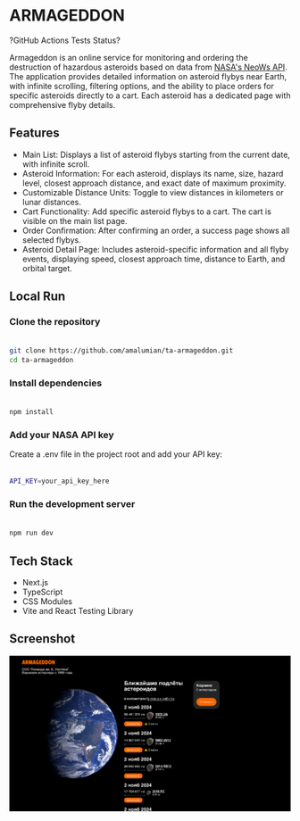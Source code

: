 # ARMAGEDDON

?GitHub Actions Tests Status?

Armageddon is an online service for monitoring and ordering the destruction of hazardous asteroids based on data from [NASA's NeoWs API](https://api.nasa.gov/). The application provides detailed information on asteroid flybys near Earth, with infinite scrolling, filtering options, and the ability to place orders for specific asteroids directly to a cart. Each asteroid has a dedicated page with comprehensive flyby details.

## Features

- Main List: Displays a list of asteroid flybys starting from the current date, with infinite scroll.
- Asteroid Information: For each asteroid, displays its name, size, hazard level, closest approach distance, and exact date of maximum proximity.
- Customizable Distance Units: Toggle to view distances in kilometers or lunar distances.
- Cart Functionality: Add specific asteroid flybys to a cart. The cart is visible on the main list page.
- Order Confirmation: After confirming an order, a success page shows all selected flybys.
- Asteroid Detail Page: Includes asteroid-specific information and all flyby events, displaying speed, closest approach time, distance to Earth, and orbital target.

## Local Run

### Clone the repository

```bash

git clone https://github.com/amalumian/ta-armageddon.git
cd ta-armageddon

```

### Install dependencies

```bash

npm install

```

### Add your NASA API key

Create a .env file in the project root and add your API key:

```bash

API_KEY=your_api_key_here

```

### Run the development server

```bash

npm run dev

```

## Tech Stack

- Next.js
- TypeScript
- CSS Modules
- Vite and React Testing Library

## Screenshot

![Screenshot](./screenshot.png)
